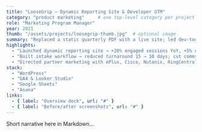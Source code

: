 ```yaml
---
title: "LooseGrip — Dynamic Reporting Site & Developer GTM"
category: "product marketing"     # one top-level category per project
role: "Marketing Program Manager"
year: 2021
thumb: "/assets/projects/loosegrip-thumb.jpg"  # optional image
summary: "Replaced a static quarterly PDF with a live site; led dev‑tool GTM and partner enablement."
highlights:
  - "Launched dynamic reporting site → +20% engaged sessions YoY, +5% users, +20s dwell time (year two)"
  - "Built intake workflow → reduced turnaround 15 → 10 days; cut comms steps by ~65%"
  - "Directed partner marketing with ePlus, Cisco, Nutanix, RingCentral"
stack:
  - "WordPress"
  - "GA4 & Looker Studio"
  - "Google Sheets"
  - "Asana"
links:
  - { label: "Overview deck", url: "#" }
  - { label: "Before/after screenshots", url: "#" }
---
```

Short narrative here in Markdown…
